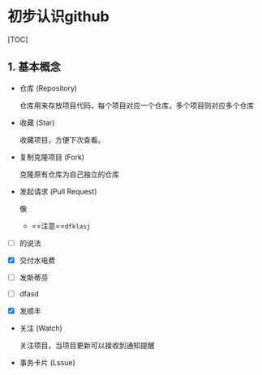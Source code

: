 # 初步认识github

[TOC]



## 1. 基本概念

- 仓库 (Repository)

  仓库用来存放项目代码，每个项目对应一个仓库，多个项目则对应多个仓库



- 收藏 (Star)

  收藏项目，方便下次查看。

  

- 复制克隆项目 (Fork)

  克隆原有仓库为自己独立的仓库



- 发起请求 (Pull Request)

  像
  
  - ==注意==`dfklasj`



- [ ]  的说法
- [x]  交付水电费



- [ ] 发斯蒂芬

- [ ] dfasd
- [x] 发顺丰


- 关注 (Watch)

  关注项目，当项目更新可以接收到通知提醒

  

- 事务卡片 (Lssue)